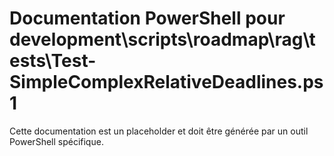 # Documentation PowerShell pour development\scripts\roadmap\rag\tests\Test-SimpleComplexRelativeDeadlines.ps1

Cette documentation est un placeholder et doit être générée par un outil PowerShell spécifique.
